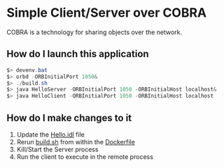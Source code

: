 # Simple Client/Server over COBRA

COBRA is a technology for sharing objects over the network.

## How do I launch this application

```PowerShell
$> devenv.bat
$> orbd -ORBInitialPort 1050&
$> ./build.sh
$> java HelloServer -ORBInitialPort 1050 -ORBInitialHost localhost&
$> java HelloClient -ORBInitialPort 1050 -ORBInitialHost localhost
```

## How do I make changes to it

1. Update the [Hello.idl](Hello.idl) file
2. Rerun [build.sh](build.sh) from within the [Dockerfile](Dockerfile)
3. Kill/Start the Server process
4. Run the client to execute in the remote process
